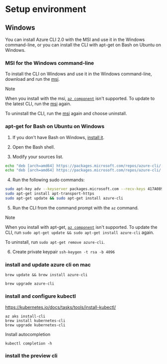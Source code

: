 # Setup environment

## Windows

You can install Azure CLI 2.0 with the MSI and use it in the Windows command-line, or you can install the CLI with apt-get on Bash on Ubuntu on Windows.

### MSI for the Windows command-line 

To install the CLI on Windows and use it in the Windows command-line, download and run the [msi](https://aka.ms/InstallAzureCliWindows).

> [!NOTE]
> When you install with the msi, [`az component`](/cli/azure/component) isn't supported.
> To update to the latest CLI, run the [msi](https://aka.ms/InstallAzureCliWindows) again.
> 
> To uninstall the CLI, run the [msi](https://aka.ms/InstallAzureCliWindows) again and choose uninstall.

### apt-get for Bash on Ubuntu on Windows

1. If you don't have Bash on Windows, [install it](https://msdn.microsoft.com/commandline/wsl/install_guide).

2. Open the Bash shell.

3. Modify your sources list.

```bash
echo "deb [arch=amd64] https://packages.microsoft.com/repos/azure-cli/ wheezy main" | sudo tee /etc/apt/sources.list.d/azure-cli.list
echo "deb [arch=amd64] https://packages.microsoft.com/repos/azure-cli/ wheezy main" | sudo tee /etc/apt/sources.list.d/azure-cli.list
```

4. Run the following sudo commands:

```bash
sudo apt-key adv --keyserver packages.microsoft.com --recv-keys 417A0893
sudo apt-get install apt-transport-https
sudo apt-get update && sudo apt-get install azure-cli
```

5. Run the CLI from the command prompt with the `az` command.

> [!NOTE]
> When you install with apt-get, [`az component`](/cli/azure/component) isn't supported.
> To update the CLI, run `sudo apt-get update && sudo apt-get install azure-cli` again.
> 
> To uninstall, run `sudo apt-get remove azure-cli`.

6. Create private keypair
`
ssh-keygen -t rsa -b 4096
`

### install and update azure cli on mac

```
brew update && brew install azure-cli

brew upgrade azure-cli
```

### install and configure kubectl
https://kubernetes.io/docs/tasks/tools/install-kubectl/

```
az aks install-cli 
brew install kubernetes-cli
brew upgrade kubernetes-cli
```

Install autocompletion
```
kubectl completion -h
```

### install the preview cli